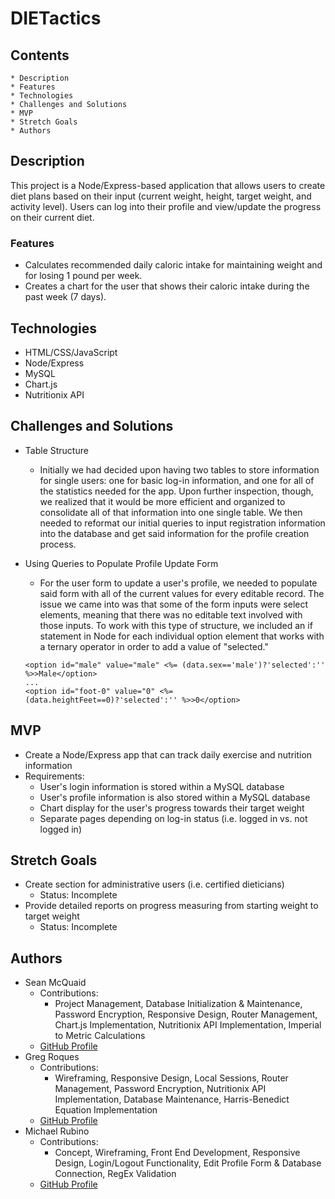 # DIETactics
## Contents
    * Description
    * Features
    * Technologies
    * Challenges and Solutions
    * MVP
    * Stretch Goals
    * Authors

## Description
This project is a Node/Express-based application that allows users to create diet plans based on their input (current weight, height, target weight, and activity level). Users can log into their profile and view/update the progress on their current diet.

### Features
* Calculates recommended daily caloric intake for maintaining weight and for losing 1 pound per week.
* Creates a chart for the user that shows their caloric intake during the past week (7 days).

## Technologies
* HTML/CSS/JavaScript
* Node/Express
* MySQL
* Chart.js
* Nutritionix API

## Challenges and Solutions
* Table Structure
    * Initially we had decided upon having two tables to store information for single users: one for basic log-in information, and one for all of the statistics needed for the app. Upon further inspection, though, we realized that it would be more efficient and organized to consolidate all of that information into one single table. We then needed to reformat our initial queries to input registration information into the database and get said information for the profile creation process.
* Using Queries to Populate Profile Update Form
    * For the user form to update a user's profile, we needed to populate said form with all of the current values for every editable record. The issue we came into was that some of the form inputs were select elements, meaning that there was no editable text involved with those inputs. To work with this type of structure, we included an if statement in Node for each individual option element that works with a ternary operator in order to add a value of "selected."

    ```
    <option id="male" value="male" <%= (data.sex=='male')?'selected':'' %>>Male</option>
    ...
    <option id="foot-0" value="0" <%= (data.heightFeet==0)?'selected':'' %>>0</option>
    ```

## MVP
* Create a Node/Express app that can track daily exercise and nutrition information
* Requirements:
    * User's login information is stored within a MySQL database
    * User's profile information is also stored within a MySQL database
    * Chart display for the user's progress towards their target weight
    * Separate pages depending on log-in status (i.e. logged in vs. not logged in)

## Stretch Goals
* Create section for administrative users (i.e. certified dieticians)
    * Status: Incomplete
* Provide detailed reports on progress measuring from starting weight to target weight
    * Status: Incomplete

## Authors
* Sean McQuaid
    * Contributions:
        * Project Management, Database Initialization & Maintenance, Password Encryption, Responsive Design, Router Management, Chart.js Implementation, Nutritionix API Implementation, Imperial to Metric Calculations 
    * [GitHub Profile](https://github.com/seanmcquaid)
* Greg Roques
    * Contributions:
        * Wireframing, Responsive Design, Local Sessions, Router Management, Password Encryption, Nutritionix API Implementation, Database Maintenance, Harris-Benedict Equation Implementation
    * [GitHub Profile](https://github.com/GregRoques)
* Michael Rubino
    * Contributions:
        * Concept, Wireframing, Front End Development, Responsive Design, Login/Logout Functionality, Edit Profile Form & Database Connection, RegEx Validation
    * [GitHub Profile](https://github.com/rubinoAM)